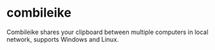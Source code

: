 combileike
==========

Combileike shares your clipboard between multiple computers in local network, supports Windows and Linux.